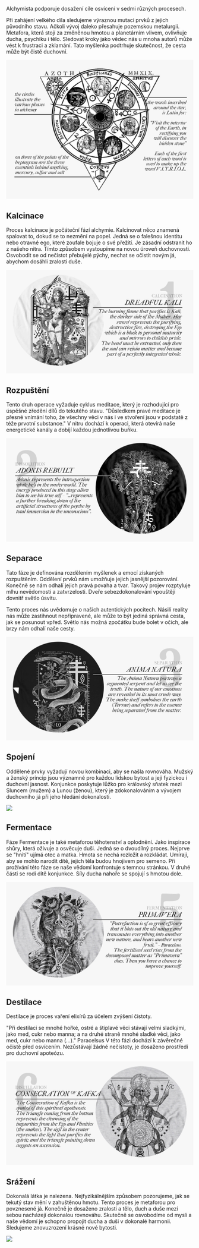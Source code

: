 Alchymista podporuje dosažení cíle osvícení v sedmi různých procesech. 

Při zahájení velkého díla sledujeme výraznou mutaci prvků z jejich původního stavu. Ačkoli vývoj daleko přesahuje pozemskou metalurgii. Metafora, která stojí za změněnou hmotou a planetárním vlivem, ovlivňuje ducha, psychiku i tělo. Sledovat kroky jako vědec nás u mnoha autorů může vést k frustraci a zklamání. Tato myšlenka podtrhuje skutečnost, že cesta může být čistě duchovní.

<img src="/assets/alchymiekruh.png"/>

## Kalcinace

Proces kalcinace je počáteční fází alchymie.  Kalcinovat něco znamená spalovat to, dokud se to nezmění na popel. 
Jedná se o falešnou identitu nebo otravné ego, které zoufale bojuje o své přežití. Je zásadní odstranit ho z našeho nitra. Tímto způsobem vystoupíme na novou úroveň duchovnosti.
Osvobodit se od nečistot přebujelé pýchy, nechat se očistit novým já, abychom dosáhli zralosti duše.

<img src="/assets/kalcinace.png"/>

## Rozpuštění

Tento druh operace vyžaduje cyklus meditace, který je rozhodující pro úspěšné zředění dílů do tekutého stavu.
"Důsledkem pravé meditace je přesné vnímání toho, že všechny věci v nás i ve stvoření jsou v podstatě z téže prvotní substance."
V nitru dochází k operaci, která otevírá naše energetické kanály a dobíjí každou jednotlivou buňku.

<img src="/assets/rozpuštění.png"/>

## Separace

Tato fáze je definována rozdělením myšlenek a emocí získaných rozpuštěním. Oddělení prvků nám umožňuje jejich jasnější pozorování. Konečně se nám odhalí jejich pravá povaha a tvar. Takový projev rozptyluje mlhu nevědomosti a zatvrzelosti. Dveře sebezdokonalování vpouštějí dovnitř světlo úsvitu. 

Tento proces nás uvědomuje o našich autentických pocitech. Násilí reality nás může zastihnout nepřipravené, ale může to být jediná správná cesta, jak se posunout vpřed. Světlo nás možná zpočátku bude bolet v očích, ale brzy nám odhalí naše cesty.

<img src="/assets/separace.png"/>

## Spojení

Oddělené prvky vyžadují novou kombinaci, aby se našla rovnováha. Mužský a ženský princip jsou významné pro každou lidskou bytost a její fyzickou i duchovní jasnost.
Konjunkce poskytuje lůžko pro královský sňatek mezi Sluncem (mužem) a Lunou (ženou), který je zdokonalováním a vývojem duchovního já při jeho hledání dokonalosti.

<img src="/assets/spojení.png"/>

## Fermentace

Fáze Fermentace je také metaforou těhotenství a oplodnění.  Jako inspirace shůry, která oživuje a osvěcuje duši.
Jedná se o dvoudílný proces. Nejprve se "hnití" ujímá otec a matka. Hmota se nechá rozložit a rozkládat. Umírají, aby se mohlo narodit dítě, jejich těla budou hnojivem pro semeno. Při prožívání této fáze se naše vědomí konfrontuje s temnou stránkou.
V druhé části se rodí dítě konjunkce. Síly ducha nahoře se spojují s hmotou dole.  

<img src="/assets/fermentace.png"/>

## Destilace

Destilace je proces vaření elixírů za účelem zvýšení čistoty. 

"Při destilaci se mnohé hořké, ostré a štiplavé věci stávají velmi sladkými, jako med, cukr nebo manna; a na druhé straně mnohé sladké věci, jako med, cukr nebo manna (...)." Paracelsus
V této fázi dochází k závěrečné očistě před osvícením. Nezůstávají žádné nečistoty, je dosaženo prostředí pro duchovní apoteózu. 

<img src="/assets/destilace.png"/>

## Srážení

Dokonalá látka je nalezena. Nejfyzikálnějším způsobem pozorujeme, jak se tekutý stav mění v zahuštěnou hmotu. Tento proces je metaforou pro povznesené já.
Konečně je dosaženo zralosti a tělo, duch a duše mezi sebou nacházejí dokonalou rovnováhu. Skutečně se osvobodíme od mysli a naše vědomí je schopno propojit ducha a duši v dokonalé harmonii. Sledujeme znovuzrození krásné nové bytosti.

<img src="/assets/sražení.png"/>